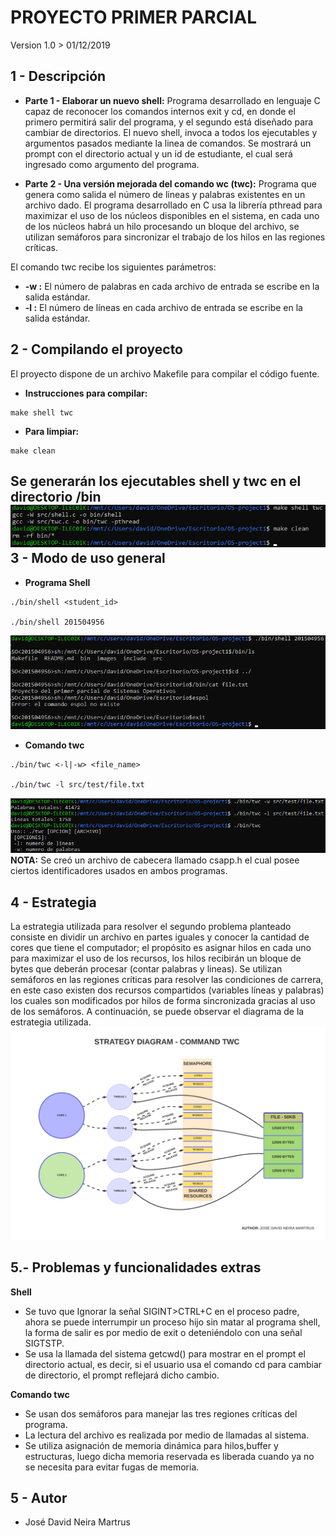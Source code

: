 
PROYECTO PRIMER PARCIAL
======================
Version 1.0 > 01/12/2019

1 - Descripción
---------------
* **Parte 1 - Elaborar un nuevo shell:** Programa desarrollado en lenguaje C capaz de reconocer los comandos internos exit y cd, en donde el primero permitirá salir del programa, y el segundo está diseñado para cambiar de directorios. El nuevo shell, invoca a todos los ejecutables y argumentos pasados mediante la linea de comandos. Se mostrará un prompt con el directorio actual y un id de estudiante, el cual será ingresado como argumento del programa.

* **Parte 2 - Una versión mejorada del comando wc (twc):** Programa que genera como salida el número de lineas y palabras existentes en un archivo dado. El programa desarrollado en C usa la librería pthread para maximizar el uso de los núcleos disponibles en el sistema, en cada uno de los núcleos habrá un hilo procesando un bloque del archivo, se utilizan semáforos para sincronizar el trabajo de los hilos en las regiones críticas.

El comando twc recibe los siguientes parámetros:

* **-w :** El número de palabras en cada archivo de entrada se escribe en la salida estándar.
* **-l :** El número de líneas en cada archivo de entrada se escribe en la salida estándar.


2 - Compilando el proyecto
----------------------------
El proyecto dispone de un archivo Makefile para compilar el código fuente.

* **Instrucciones para compilar:**
```
make shell twc
```
* **Para limpiar:**
```
make clean
```
Se generarán los ejecutables **shell** y **twc** en el directorio **/bin**
![Make](images/imagen0.png)
3 - Modo de uso general
------------------------

* **Programa Shell**
```
./bin/shell <student_id>

./bin/shell 201504956
```
![Nuevo Shell](images/imagen1.png)
* **Comando twc**

```
./bin/twc <-l|-w> <file_name>

./bin/twc -l src/test/file.txt

```
![Comando twc](images/imagen2.png)
**NOTA:** Se creó un archivo de cabecera llamado csapp.h el cual posee ciertos identificadores usados en ambos programas.

4 - Estrategia
---------------
La estrategia utilizada para resolver el segundo problema planteado consiste en dividir un archivo en partes iguales y conocer la cantidad de cores que tiene el computador; el propósito es asignar hilos en cada uno para maximizar el uso de los recursos, los hilos recibirán un bloque de bytes que deberán procesar (contar palabras y lineas). Se utilizan semáforos en las regiones críticas para resolver las condiciones de carrera, en este caso existen dos recursos compartidos (variables líneas y palabras) los cuales son modificados por hilos de forma sincronizada gracias al uso de los semáforos. A continuación, se puede observar el diagrama de la estrategia utilizada.
![Diagrama](images/imagen3.png)

5.- Problemas y funcionalidades extras
---------------
**Shell** 
* Se tuvo que Ignorar la señal SIGINT>CTRL+C en el proceso padre, ahora se puede interrumpir un proceso hijo sin matar al programa shell, la forma de salir es por medio de exit o deteniéndolo con una señal SIGTSTP.
* Se usa la llamada del sistema getcwd() para mostrar en el prompt el directorio actual, es decir, si el usuario usa el comando cd para cambiar de directorio, el prompt reflejará dicho cambio.

**Comando twc**
* Se usan dos semáforos para manejar las tres regiones críticas del programa.
* La lectura del archivo es realizada por medio de llamadas al sistema.
* Se utiliza asignación de memoria dinámica para hilos,buffer y estructuras, luego dicha memoria reservada es liberada cuando ya no se necesita para evitar fugas de memoria.

5 - Autor
-----------

* José David Neira Martrus
